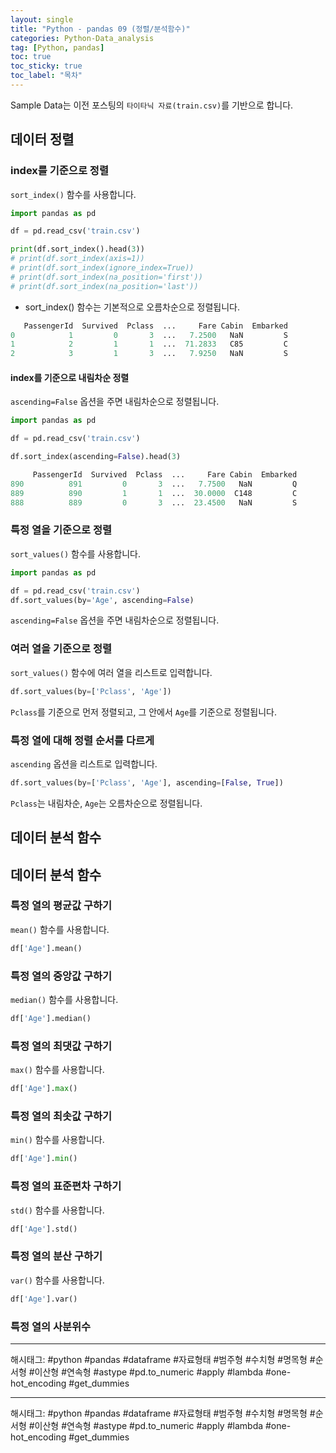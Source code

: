 ```yaml
---
layout: single
title: "Python - pandas 09 (정렬/분석함수)"
categories: Python-Data_analysis
tag: [Python, pandas]
toc: true
toc_sticky: true
toc_label: "목차"
---
```

Sample Data는 이전 포스팅의 `타이타닉 자료(train.csv)`를 기반으로 합니다.

## 데이터 정렬

### index를 기준으로 정렬

`sort_index()` 함수를 사용합니다.

```python
import pandas as pd

df = pd.read_csv('train.csv')

print(df.sort_index().head(3))
# print(df.sort_index(axis=1))
# print(df.sort_index(ignore_index=True))
# print(df.sort_index(na_position='first'))
# print(df.sort_index(na_position='last'))
```

- sort_index() 함수는 기본적으로 오름차순으로 정렬됩니다.

<!-- - `ascending=False` 옵션을 주면 내림차순으로 정렬됩니다.
- `axis=1` 옵션을 주면 열을 기준으로 정렬됩니다.
- `na_position='first'` 옵션을 주면 결측치가 먼저 정렬됩니다.
- `na_position='last'` 옵션을 주면 결측치가 나중에 정렬됩니다.
- `ignore_index=True` 옵션을 주면 인덱스가 재정렬됩니다.
- `inplace=True` 옵션을 주면 원본 데이터프레임이 정렬됩니다. -->

```python
   PassengerId  Survived  Pclass  ...     Fare Cabin  Embarked
0            1         0       3  ...   7.2500   NaN         S
1            2         1       1  ...  71.2833   C85         C
2            3         1       3  ...   7.9250   NaN         S
```

#### index를 기준으로 내림차순 정렬

`ascending=False` 옵션을 주면 내림차순으로 정렬됩니다.

```python
import pandas as pd

df = pd.read_csv('train.csv')

df.sort_index(ascending=False).head(3)
```

```python
     PassengerId  Survived  Pclass  ...     Fare Cabin  Embarked
890          891         0       3  ...   7.7500   NaN         Q
889          890         1       1  ...  30.0000  C148         C
888          889         0       3  ...  23.4500   NaN         S
```


### 특정 열을 기준으로 정렬

`sort_values()` 함수를 사용합니다.

```python
import pandas as pd

df = pd.read_csv('train.csv')
df.sort_values(by='Age', ascending=False)
```

`ascending=False` 옵션을 주면 내림차순으로 정렬됩니다.

### 여러 열을 기준으로 정렬

`sort_values()` 함수에 여러 열을 리스트로 입력합니다.

```python
df.sort_values(by=['Pclass', 'Age'])
```

`Pclass`를 기준으로 먼저 정렬되고, 그 안에서 `Age`를 기준으로 정렬됩니다.

### 특정 열에 대해 정렬 순서를 다르게

`ascending` 옵션을 리스트로 입력합니다.

```python
df.sort_values(by=['Pclass', 'Age'], ascending=[False, True])
```

`Pclass`는 내림차순, `Age`는 오름차순으로 정렬됩니다.

## 데이터 분석 함수


## 데이터 분석 함수

### 특정 열의 평균값 구하기

`mean()` 함수를 사용합니다.

```python
df['Age'].mean()
```

### 특정 열의 중앙값 구하기

`median()` 함수를 사용합니다.

```python
df['Age'].median()
```

### 특정 열의 최댓값 구하기

`max()` 함수를 사용합니다.

```python
df['Age'].max()
```

### 특정 열의 최솟값 구하기

`min()` 함수를 사용합니다.

```python
df['Age'].min()
```

### 특정 열의 표준편차 구하기

`std()` 함수를 사용합니다.

```python
df['Age'].std()
```

### 특정 열의 분산 구하기

`var()` 함수를 사용합니다.

```python
df['Age'].var()
```

### 특정 열의 사분위수



---
해시태그: #python #pandas #dataframe #자료형태 #범주형 #수치형 #명목형 #순서형 #이산형 #연속형 #astype #pd.to_numeric #apply #lambda #one-hot_encoding #get_dummies

---

해시태그: #python #pandas #dataframe #자료형태 #범주형 #수치형 #명목형 #순서형 #이산형 #연속형 #astype #pd.to_numeric #apply #lambda #one-hot_encoding #get_dummies
